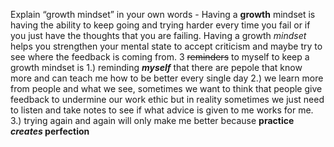 Explain “growth mindset” in your own words - Having a **growth** mindset is having the ability to keep going and trying harder every time you fail or if you just have the thoughts that you are failing. 
Having a growth _mindset_ helps you strengthen your mental state to accept criticism and maybe try to see where the feedback is coming from.
3 ~~reminders~~  to myself to keep a growth mindset is 1.) reminding ***myself*** that there 
are pepole that know more and can teach me how to be better every single day 2.) we learn more from people and what we see, sometimes 
we want to think that people give feedback to undermine our work ethic but in reality sometimes we just need to listen and take notes to see if what 
advice is given to me works for me. 3.) trying again and again will only make me better because **practice _creates_ perfection**  


